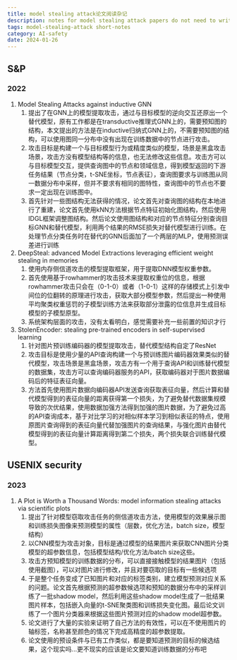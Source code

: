 ```yaml
---
title: model stealing attack论文阅读杂记
description: notes for model stealing attack papers do not need to write a whole blog
tags: model-stealing-attack short-notes
category: AI-safety
date: 2024-01-26
---
```

## S&P

### 2022

1. Model Stealing Attacks against inductive GNN
   1. 提出了在GNN上的模型提取攻击，通过与目标模型的逆向交互还原出一个替代模型，原有工作都是在transductive推理式GNN上的，需要预知图的结构，本文提出的方法是在inductive归纳式GNN上的，不需要预知图的结构，可以使用图同一分布中没有出现在训练数据中的节点进行攻击。
   2. 攻击目标是构建一个与目标模型行为或精度类似的模型，场景是黑盒攻击场景，攻击方没有模型结构等的信息，也无法修改这些信息。攻击方可以与目标模型交互，提供查询图中的节点和领域信息，得到模型返回的下游任务结果（节点分类，t-SNE坐标，节点表征），查询图要求与训练图从同一数据分布中采样，但并不要求有相同的图特性，查询图中的节点也不要求一定出现在训练图中。
   3. 首先针对一些图结构无法获得的情况，论文首先对查询图的结构在本地进行了重建，论文首先使用kNN方法根据节点特征初始化图结构，然后使用IDGL框架调整图结构。然后论文使用图结构和对应的节点特征分别查询目标GNN和替代模型，利用两个结果的RMSE损失对替代模型进行训练。在处理节点分类任务时在替代的GNN后面加了一个两层的MLP，使用预测误差进行训练
2. DeepSteal: advanced Model Extractions leveraging efficient weight stealing in memories
   1. 使用内存侧信道攻击的模型提取框架，用于提取DNN模型权重参数。
   2. 首先使用基于rowhammer的攻击技术来提取权重位的信息，根据rowhammer攻击只会在（0-1-0）或者（1-0-1）这样的存储模式上引发中间位的位翻转的原理进行攻击，获取大部分模型参数，然后提出一种使用平均聚类权重惩罚的子模型训练方法来获取部分泄露的位信息并生成目标模型的子模型原型。
   3. 系统架构层面的攻击，没有太看明白，感觉需要补充一些前置的知识才行
3. StolenEncoder: stealing pre-trained encoders in self-supervised learning
   1. 针对图片预训练编码器的模型提取攻击，替代模型结构自定了ResNet
   2. 攻击目标是使用少量的API查询构建一个与预训练图片编码器效果类似的替代模型，攻击场景是黑盒场景，攻击方有一个用于查询API和训练替代模型的数据集，攻击方可以查询编码器服务的API，获取编码器对于图片数据编码后的特征表征向量。
   3. 方法首先使用图片数据向编码器API发送查询获取表征向量，然后计算和替代模型得到的表征向量的距离获得第一个损失，为了避免替代数据集规模导致的次优结果，使用数据加强方法得到加强的图片数据，为了避免过高的API查询成本，基于对比学习的对相似样本学习到相似表征的特点，使用原图片查询得到的表征向量代替加强图片的查询结果，与强化图片由替代模型得到的表征向量计算距离得到第二个损失，两个损失联合训练替代模型。

## USENIX security

### 2023

1. A Plot is Worth a Thousand Words: model information stealing attacks via scientific plots
   1. 提出了针对模型窃取攻击任务的侧信道攻击方法，使用模型的效果展示图和训练损失图像来预测模型的属性（层数，优化方法，batch size，模型结构）
   2. 以CNN模型为攻击对象，目标是通过模型的结果图片来获取CNN图片分类模型的超参数信息，包括模型结构/优化方法/batch size这些。
   3. 攻击方预知模型的训练数据的分布，可以直接接触模型的结果图片（包括使用截图），可以对图片进行修改，并且对要窃取的目标有一些候选项
   4. 于是整个任务变成了已知图片和对应的标签类别，建立模型预测对应关系的问题。论文首先根据预测的超参数候选项和预知的数据分布中的采样训练了一批shadow model，然后利用这些shadow model生成了一批结果图片样本，包括嵌入向量的t-SNE聚类图和训练损失变化图。最后论文训练了一个图片分类器来根据这些图片预测对应的shadow model超参数。
   5. 论文进行了大量的实验来证明了自己方法的有效性，可以在不使用图片的轴标签，名称甚至颜色的情况下完成高精度的超参数提取。
   6. 论文使用的预设条件与已有工作类似，都是要知道预测的目标的候选结果，这个现实吗...更不现实的应该是论文要知道训练数据的分布吧